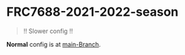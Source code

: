 # FRC7688-2021-2022-season
> !! Slower config !!

**Normal** config is at [main-Branch](https://github.com/Creekside7688/FRC7688-2021-2022-season/tree/main).
